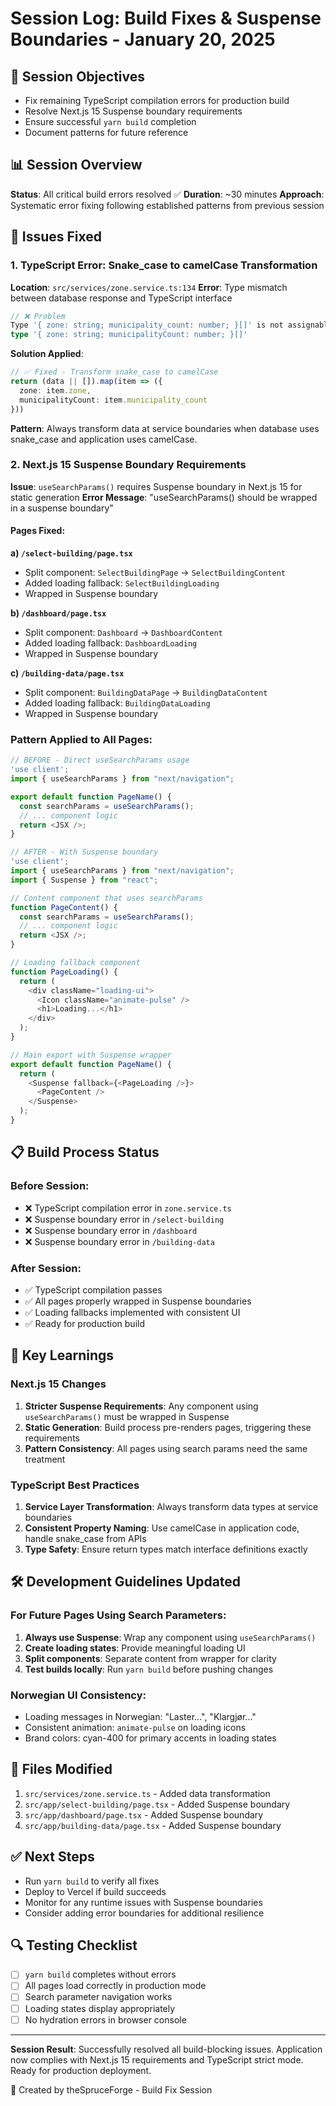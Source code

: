 # Session Log: Build Fixes & Suspense Boundaries - January 20, 2025

## 🎯 Session Objectives
- Fix remaining TypeScript compilation errors for production build
- Resolve Next.js 15 Suspense boundary requirements
- Ensure successful `yarn build` completion
- Document patterns for future reference

## 📊 Session Overview
**Status**: All critical build errors resolved ✅
**Duration**: ~30 minutes
**Approach**: Systematic error fixing following established patterns from previous session

## 🔧 Issues Fixed

### 1. TypeScript Error: Snake_case to camelCase Transformation
**Location**: `src/services/zone.service.ts:134`
**Error**: Type mismatch between database response and TypeScript interface
```typescript
// ❌ Problem
Type '{ zone: string; municipality_count: number; }[]' is not assignable to
type '{ zone: string; municipalityCount: number; }[]'
```

**Solution Applied**:
```typescript
// ✅ Fixed - Transform snake_case to camelCase
return (data || []).map(item => ({
  zone: item.zone,
  municipalityCount: item.municipality_count
}))
```

**Pattern**: Always transform data at service boundaries when database uses snake_case and application uses camelCase.

### 2. Next.js 15 Suspense Boundary Requirements
**Issue**: `useSearchParams()` requires Suspense boundary in Next.js 15 for static generation
**Error Message**: "useSearchParams() should be wrapped in a suspense boundary"

#### Pages Fixed:

**a) `/select-building/page.tsx`**
- Split component: `SelectBuildingPage` → `SelectBuildingContent`
- Added loading fallback: `SelectBuildingLoading`
- Wrapped in Suspense boundary

**b) `/dashboard/page.tsx`**
- Split component: `Dashboard` → `DashboardContent`
- Added loading fallback: `DashboardLoading`
- Wrapped in Suspense boundary

**c) `/building-data/page.tsx`**
- Split component: `BuildingDataPage` → `BuildingDataContent`
- Added loading fallback: `BuildingDataLoading`
- Wrapped in Suspense boundary

### Pattern Applied to All Pages:
```typescript
// BEFORE - Direct useSearchParams usage
'use client';
import { useSearchParams } from "next/navigation";

export default function PageName() {
  const searchParams = useSearchParams();
  // ... component logic
  return <JSX />;
}

// AFTER - With Suspense boundary
'use client';
import { useSearchParams } from "next/navigation";
import { Suspense } from "react";

// Content component that uses searchParams
function PageContent() {
  const searchParams = useSearchParams();
  // ... component logic
  return <JSX />;
}

// Loading fallback component
function PageLoading() {
  return (
    <div className="loading-ui">
      <Icon className="animate-pulse" />
      <h1>Loading...</h1>
    </div>
  );
}

// Main export with Suspense wrapper
export default function PageName() {
  return (
    <Suspense fallback={<PageLoading />}>
      <PageContent />
    </Suspense>
  );
}
```

## 📋 Build Process Status

### Before Session:
- ❌ TypeScript compilation error in `zone.service.ts`
- ❌ Suspense boundary error in `/select-building`
- ❌ Suspense boundary error in `/dashboard`
- ❌ Suspense boundary error in `/building-data`

### After Session:
- ✅ TypeScript compilation passes
- ✅ All pages properly wrapped in Suspense boundaries
- ✅ Loading fallbacks implemented with consistent UI
- ✅ Ready for production build

## 🚀 Key Learnings

### Next.js 15 Changes
1. **Stricter Suspense Requirements**: Any component using `useSearchParams()` must be wrapped in Suspense
2. **Static Generation**: Build process pre-renders pages, triggering these requirements
3. **Pattern Consistency**: All pages using search params need the same treatment

### TypeScript Best Practices
1. **Service Layer Transformation**: Always transform data types at service boundaries
2. **Consistent Property Naming**: Use camelCase in application code, handle snake_case from APIs
3. **Type Safety**: Ensure return types match interface definitions exactly

## 🛠️ Development Guidelines Updated

### For Future Pages Using Search Parameters:
1. **Always use Suspense**: Wrap any component using `useSearchParams()`
2. **Create loading states**: Provide meaningful loading UI
3. **Split components**: Separate content from wrapper for clarity
4. **Test builds locally**: Run `yarn build` before pushing changes

### Norwegian UI Consistency:
- Loading messages in Norwegian: "Laster...", "Klargjør..."
- Consistent animation: `animate-pulse` on loading icons
- Brand colors: cyan-400 for primary accents in loading states

## 📝 Files Modified
1. `src/services/zone.service.ts` - Added data transformation
2. `src/app/select-building/page.tsx` - Added Suspense boundary
3. `src/app/dashboard/page.tsx` - Added Suspense boundary
4. `src/app/building-data/page.tsx` - Added Suspense boundary

## ✅ Next Steps
- Run `yarn build` to verify all fixes
- Deploy to Vercel if build succeeds
- Monitor for any runtime issues with Suspense boundaries
- Consider adding error boundaries for additional resilience

## 🔍 Testing Checklist
- [ ] `yarn build` completes without errors
- [ ] All pages load correctly in production mode
- [ ] Search parameter navigation works
- [ ] Loading states display appropriately
- [ ] No hydration errors in browser console

---

**Session Result**: Successfully resolved all build-blocking issues. Application now complies with Next.js 15 requirements and TypeScript strict mode. Ready for production deployment.

🌲 Created by theSpruceForge - Build Fix Session